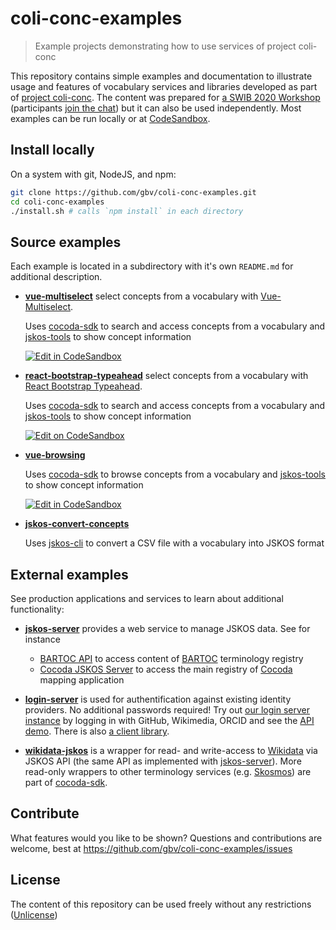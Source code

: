 # coli-conc-examples

> Example projects demonstrating how to use services of project coli-conc

This repository contains simple examples and documentation to illustrate usage and features of vocabulary services and libraries developed as part of [project coli-conc](https://coli-conc.gbv.de/). The content was prepared for [a SWIB 2020 Workshop](http://swib.org/swib20/programme.html#abs06) (participants [join the chat](https://swib20.collocall.de/swib20/channels/coli-conc-workshop)) but it can also be used independently. Most examples can be run locally or at [CodeSandbox](https://codesandbox.io/).

## Install locally

On a system with git, NodeJS, and npm:

~~~bash
git clone https://github.com/gbv/coli-conc-examples.git
cd coli-conc-examples
./install.sh # calls `npm install` in each directory
~~~

## Source examples

Each example is located in a subdirectory with it's own `README.md` for additional description.

* **[vue-multiselect](vue-multiselect)** select concepts from a vocabulary with [Vue-Multiselect]. 

  Uses [cocoda-sdk] to search and access concepts from a vocabulary and [jskos-tools] to show concept information

  [![Edit in CodeSandbox](https://codesandbox.io/static/img/play-codesandbox.svg)](https://codesandbox.io/s/github/gbv/coli-conc-examples/tree/main/vue-multiselect?file=/src/App.vue)

* **[react-bootstrap-typeahead](react-bootstrap-typeahead)** select concepts from a vocabulary with [React Bootstrap Typeahead].

  Uses [cocoda-sdk] to search and access concepts from a vocabulary and [jskos-tools] to show concept information

  [![Edit on CodeSandbox](https://codesandbox.io/static/img/play-codesandbox.svg)](https://codesandbox.io/s/github/gbv/coli-conc-examples/tree/main/react-bootstrap-typeahead?file=/src/App.vue)

* **[vue-browsing](vue-browsing)**

  Uses [cocoda-sdk] to browse concepts from a vocabulary and [jskos-tools] to show concept information

  [![Edit in CodeSandbox](https://codesandbox.io/static/img/play-codesandbox.svg)](https://codesandbox.io/s/github/gbv/coli-conc-examples/tree/main/vue-browsing?file=/src/App.vue)

* **[jskos-convert-concepts](jskos-convert-concepts)**

  Uses [jskos-cli] to convert a CSV file with a vocabulary into JSKOS format

[Vue-Multiselect]: https://vue-multiselect.js.org/
[React Bootstrap Typeahead]: https://www.npmjs.com/package/react-bootstrap-typeahead
[cocoda-sdk]: https://github.com/gbv/cocoda-sdk#readme
[jskos-cli]: https://github.com/gbv/jskos-cli#readme
[jskos-tools]: https://github.com/gbv/jskos-tools#readme
[jskos-server]: https://github.com/gbv/jskos-server#readme
[login-server]: https://github.com/gbv/login-server#readme
[wikidata-jskos]: https://github.com/gbv/wikidata-jskos#readme

## External examples

See production applications and services to learn about additional functionality:

* **[jskos-server]** provides a web service to manage JSKOS data. See for instance

    * [BARTOC API](https://bartoc.org/api) to access content of [BARTOC](https://bartoc.org/) terminology registry
    * [Cocoda JSKOS Server](https://coli-conc.gbv.de/api/) to access the main registry of [Cocoda](https://coli-conc.gbv.de/cocoda/) mapping application

* **[login-server]** is used for authentification against existing identity providers. No additional passwords required! Try out [our login server instance](https://coli-conc.gbv.de/login/) by logging in with GitHub, Wikimedia, ORCID and see the [API demo](https://coli-conc.gbv.de/login/api). There is also [a client library](https://github.com/gbv/login-client).

* **[wikidata-jskos]** is a wrapper for read- and write-access to [Wikidata] via JSKOS API (the same API as implemented with [jskos-server]). More read-only wrappers to other terminology services (e.g. [Skosmos]) are part of [cocoda-sdk].

[Skosmos]: http://skosmos.org/
[Wikidata]: https://wikidata.org/

## Contribute

What features would you like to be shown? Questions and contributions are welcome, best at <https://github.com/gbv/coli-conc-examples/issues>

## License

The content of this repository can be used freely without any restrictions ([Unlicense](https://unlicense.org/))
